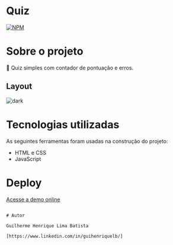 # Quiz

[![NPM](https://img.shields.io/npm/l/react)](https://github.com/guihenriquelb/quiz/blob/master/LICENSE) 

# Sobre o projeto

🚀 Quiz simples com contador de pontuação e erros.

## Layout 

![dark](https://i.imgur.com/8398ZIo.png)


# Tecnologias utilizadas

As seguintes ferramentas foram usadas na construção do projeto:

- HTML e CSS
- JavaScript

# Deploy

[Acesse a demo online](https://guihenriquelb.github.io/quiz)

```

# Autor

Guilherme Henrique Lima Batista

[https://www.linkedin.com/in/guihenriquelb/]


